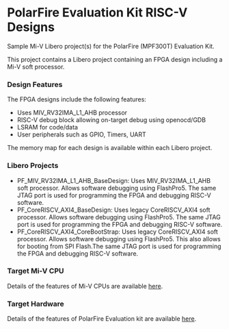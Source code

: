 # PolarFire Evaluation Kit RISC-V Designs
Sample Mi-V Libero project(s) for the PolarFire (MPF300T) Evaluation Kit.

This project contains a Libero project containing an FPGA design including a Mi-V soft processor. 

### Design Features
The FPGA designs include the following features:
* Uses MIV_RV32IMA_L1_AHB processor
* RISC-V debug block allowing on-target debug using openocd/GDB
* LSRAM for code/data
* User peripherals such as GPIO, Timers, UART

The memory map for each design is available within each Libero project.

### Libero Projects
* PF_MIV_RV32IMA_L1_AHB_BaseDesign:
      Uses MIV_RV32IMA_L1_AHB soft processor. Allows software debugging using FlashPro5. The same JTAG port is used for programming the FPGA and debugging RISC-V software.
* PF_CoreRISCV_AXI4_BaseDesign:
      Uses legacy CoreRISCV_AXI4 soft processor. Allows software debugging using FlashPro5. The same JTAG port is used for programming the FPGA and debugging RISC-V software.
* PF_CoreRISCV_AXI4_CoreBootStrap:
      Uses legacy CoreRISCV_AXI4 soft processor. Allows software debugging using FlashPro5. This also allows for booting from SPI Flash.The same JTAG port is used for programming the FPGA and debugging RISC-V software.

### Target Mi-V CPU
Details of the features of Mi-V CPUs are available [here](https://github.com/Mi-V-Ecosystem/Mi-V-CPUs).

### Target Hardware
Details of the features of PolarFire Evaluation kit are available [here](https://www.microsemi.com/products/fpga-soc/design-resources/dev-kits/polarfire/polarfire-eval-kit).

